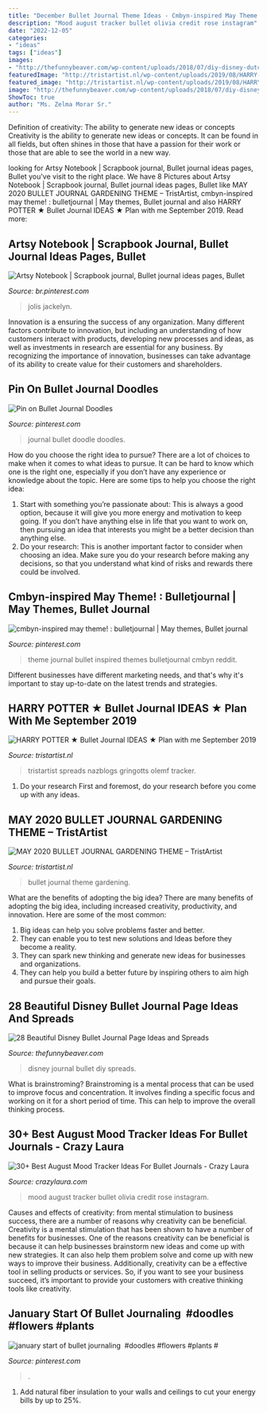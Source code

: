 ```yaml
---
title: "December Bullet Journal Theme Ideas - Cmbyn-inspired May Theme! : Bulletjournal"
description: "Mood august tracker bullet olivia credit rose instagram"
date: "2022-12-05"
categories:
- "ideas"
tags: ["ideas"]
images:
- "http://thefunnybeaver.com/wp-content/uploads/2018/07/diy-disney-dutch-door.jpg"
featuredImage: "http://tristartist.nl/wp-content/uploads/2019/08/HARRY-POTTER-BULLET-JOURNAL-IDEAS-7-1440x1440.jpg"
featured_image: "http://tristartist.nl/wp-content/uploads/2019/08/HARRY-POTTER-BULLET-JOURNAL-IDEAS-7-1440x1440.jpg"
image: "http://thefunnybeaver.com/wp-content/uploads/2018/07/diy-disney-dutch-door.jpg"
ShowToc: true
author: "Ms. Zelma Morar Sr."
---
```



Definition of creativity: The ability to generate new ideas or concepts
Creativity is the ability to generate new ideas or concepts. It can be found in all fields, but often shines in those that have a passion for their work or those that are able to see the world in a new way.

	

		
looking for Artsy Notebook | Scrapbook journal, Bullet journal ideas pages, Bullet you've visit to the right place. We have 8 Pictures about Artsy Notebook | Scrapbook journal, Bullet journal ideas pages, Bullet like MAY 2020 BULLET JOURNAL GARDENING THEME – TristArtist, cmbyn-inspired may theme! : bulletjournal | May themes, Bullet journal and also HARRY POTTER ★ Bullet Journal IDEAS ★ Plan with me September 2019. Read more:
		
    
## Artsy Notebook | Scrapbook Journal, Bullet Journal Ideas Pages, Bullet

<img loading=lazy src="https://i.pinimg.com/736x/a6/47/94/a647948f2ef785dc584809c5855ddf00.jpg" onerror="this.onerror=null;this.src='https://tse3.mm.bing.net/th?id=OIP.0fXY9erJxYMp2x3toAT_LwHaHa&amp;pid=15.1';" alt="Artsy Notebook | Scrapbook journal, Bullet journal ideas pages, Bullet">

_Source: br.pinterest.com_

>jolis jackelyn. 

	

Innovation is a ensuring the success of any organization. Many different factors contribute to innovation, but including an understanding of how customers interact with products, developing new processes and ideas, as well as investments in research are essential for any business. By recognizing the importance of innovation, businesses can take advantage of its ability to create value for their customers and shareholders.

    
## Pin On Bullet Journal Doodles

<img loading=lazy src="https://i.pinimg.com/736x/e5/8c/dc/e58cdc015118a2617a03fbe38a97cc3e.jpg" onerror="this.onerror=null;this.src='https://tse1.mm.bing.net/th?id=OIP.5ta0wt39Vhfl1n48P1UwvAHaLH&amp;pid=15.1';" alt="Pin on Bullet Journal Doodles">

_Source: pinterest.com_

>journal bullet doodle doodles. 

	

How do you choose the right idea to pursue?
There are a lot of choices to make when it comes to what ideas to pursue. It can be hard to know which one is the right one, especially if you don’t have any experience or knowledge about the topic. Here are some tips to help you choose the right idea: 
1. Start with something you’re passionate about: This is always a good option, because it will give you more energy and motivation to keep going. If you don’t have anything else in life that you want to work on, then pursuing an idea that interests you might be a better decision than anything else. 
2. Do your research: This is another important factor to consider when choosing an idea. Make sure you do your research before making any decisions, so that you understand what kind of risks and rewards there could be involved. 

    
## Cmbyn-inspired May Theme! : Bulletjournal | May Themes, Bullet Journal

<img loading=lazy src="https://i.pinimg.com/736x/b2/c7/4f/b2c74f51453bf05912640bb634891e3c.jpg" onerror="this.onerror=null;this.src='https://tse3.mm.bing.net/th?id=OIP.r0eFB3C7DIUrNKkjBvziwQHaHn&amp;pid=15.1';" alt="cmbyn-inspired may theme! : bulletjournal | May themes, Bullet journal">

_Source: pinterest.com_

>theme journal bullet inspired themes bulletjournal cmbyn reddit. 

	

Different businesses have different marketing needs, and that's why it's important to stay up-to-date on the latest trends and strategies.

    
## HARRY POTTER ★ Bullet Journal IDEAS ★ Plan With Me September 2019

<img loading=lazy src="http://tristartist.nl/wp-content/uploads/2019/08/HARRY-POTTER-BULLET-JOURNAL-IDEAS-7-1440x1440.jpg" onerror="this.onerror=null;this.src='https://tse2.mm.bing.net/th?id=OIP.LcHOWuKoK6-KjAyItdyO1wHaHa&amp;pid=15.1';" alt="HARRY POTTER ★ Bullet Journal IDEAS ★ Plan with me September 2019">

_Source: tristartist.nl_

>tristartist spreads nazblogs gringotts olemf tracker. 

	

1. Do your research First and foremost, do your research before you come up with any ideas.

    
## MAY 2020 BULLET JOURNAL GARDENING THEME – TristArtist

<img loading=lazy src="http://tristartist.nl/wp-content/uploads/2020/05/bullet-journal-may-2020-gardening-01-1440x1440.jpg" onerror="this.onerror=null;this.src='https://tse4.mm.bing.net/th?id=OIP.wDpVsVf6UPh4Iw-JSSSWOAHaHa&amp;pid=15.1';" alt="MAY 2020 BULLET JOURNAL GARDENING THEME – TristArtist">

_Source: tristartist.nl_

>bullet journal theme gardening. 

	

What are the benefits of adopting the big idea?
There are many benefits of adopting the big idea, including increased creativity, productivity, and innovation. Here are some of the most common: 
1. Big ideas can help you solve problems faster and better.
2. They can enable you to test new solutions and Ideas before they become a reality. 
3. They can spark new thinking and generate new ideas for businesses and organizations. 
4. They can help you build a better future by inspiring others to aim high and pursue their goals.

    
## 28 Beautiful Disney Bullet Journal Page Ideas And Spreads

<img loading=lazy src="http://thefunnybeaver.com/wp-content/uploads/2018/07/diy-disney-dutch-door.jpg" onerror="this.onerror=null;this.src='https://tse2.mm.bing.net/th?id=OIP.YXU_7jGWA_Vagxmj-GR70gHaFj&amp;pid=15.1';" alt="28 Beautiful Disney Bullet Journal Page Ideas and Spreads">

_Source: thefunnybeaver.com_

>disney journal bullet diy spreads. 

	

What is brainstroming?
Brainstroming is a mental process that can be used to improve focus and concentration. It involves finding a specific focus and working on it for a short period of time. This can help to improve the overall thinking process.

    
## 30+ Best August Mood Tracker Ideas For Bullet Journals - Crazy Laura

<img loading=lazy src="https://p7t2r7c4.stackpathcdn.com/wp-content/uploads/2019/08/august-bujo-tracker-1.jpg" onerror="this.onerror=null;this.src='https://tse1.mm.bing.net/th?id=OIP.mWeVQqwQnkRAG6xuH831_wHaLH&amp;pid=15.1';" alt="30+ Best August Mood Tracker Ideas For Bullet Journals - Crazy Laura">

_Source: crazylaura.com_

>mood august tracker bullet olivia credit rose instagram. 

	

Causes and effects of creativity: from mental stimulation to business success, there are a number of reasons why creativity can be beneficial.
Creativity is a mental stimulation that has been shown to have a number of benefits for businesses. One of the reasons creativity can be beneficial is because it can help businesses brainstorm new ideas and come up with new strategies. It can also help them problem solve and come up with new ways to improve their business. Additionally, creativity can be a effective tool in selling products or services. So, if you want to see your business succeed, it’s important to provide your customers with creative thinking tools like creativity.

    
## January Start Of Bullet Journaling ️ #doodles #flowers #plants #

<img loading=lazy src="https://i.pinimg.com/736x/36/0b/8c/360b8c24f53ded55b8061e9540c7beeb.jpg" onerror="this.onerror=null;this.src='https://tse1.mm.bing.net/th?id=OIP.lehHWM1rxcWNDd4XrY1sbAHaJ3&amp;pid=15.1';" alt="january start of bullet journaling ️ #doodles #flowers #plants #">

_Source: pinterest.com_

>. 

	

1. Add natural fiber insulation to your walls and ceilings to cut your energy bills by up to 25%.


